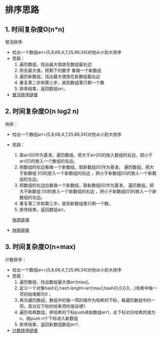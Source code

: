 # 排序思路
## 1. 时间复杂度O(n*n)
冒泡排序:
- 给出一个数组arr=[5,8,68,4,7,25,86,34]对他从小到大排序
- 思路：
    1. 遍历数组，找出最大值放在数组最右边
    2. 除去最大值，把剩下的数字 看做一个新数组
    3. 遍历新数组，找出最大值放在新数组最右边
    4. 重复第二步和第三步，直到数组里只剩一个数
    5. 排序结束，返回数组arr。
- [冒泡排序链接](https://github.com/xingxiaodong1994/blog/blob/master/sort/bubble.html)   
## 2. 时间复杂度O(n log2 n)
快排：
- 给出一个数组arr=[5,8,68,4,7,25,86,34]对他从小到大排序
- 思路：
    1. 取arr[0]作为基准，遍历数组，把大于arr[0]的放入数组的右边，把小于arr[0]的放入一个数组的左边。
    2. 把数组的右边看做一个新数组，取新数组[0]作为基准， 遍历数组，把大于新数组 [0]的放入一个新数组的右边 ，把小于新数组[0]的放入一个新数组的左边。
    3. 把数组的左边边看做一个新数组，取新数组[0]作为基准， 遍历数组，把大于新数组 [0]的放入一个新数组的右边 ，把小于新数组[0]的放入一个新数组的左边。
    4. 重复第二步和第三步，直到新数组里只剩一个数。
    5. 排序结束，返回数组arr。

  <a href="https://github.com/xingxiaodong1994/blog/blob/master/sort/quick.html" target="_blank">快排链接</a>
- [快排链接](https://github.com/xingxiaodong1994/blog/blob/master/sort/quick.html) 
## 3. 时间复杂度O(n+max)
计数排序：
- 给出一个数组arr=[5,8,68,4,7,25,86,34]对他从小到大排序
- 思路：
    1. 遍历数组，找出数组最大值arr[max]。
    2. 定义一个对象hash{},hash.lenght=arr[max];hash{0,0,0,0,...}哈希中每一项初始值都为0；
    3. 再次遍历数组，数组中的每一项的值作为哈希的下标，每遍历数组中的一项，其对应下标的哈希项的值自增1.
    4. 遍历哈希数组，把哈希的下标push进新数组arr1，此下标对应哈希的值为n，就push n个下标进入新数组
    5.  排序结束，返回新数组数组arr1.
- [计数排序链接](https://github.com/xingxiaodong1994/blog/blob/master/sort/count.html) 